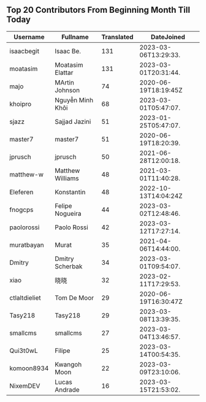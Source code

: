 ## Top 20 Contributors From Beginning Month Till Today ##
|Username|Fullname|Translated|DateJoined|
|--------|--------|----------|----------|
|isaacbegit|Isaac Be.|131|2023-03-06T13:29:33.|
|moatasim|Moatasim Elattar|131|2023-03-01T20:31:44.|
|majo|MArtin Johnson|74|2020-06-19T18:19:45Z|
|khoipro|Nguyễn Minh Khôi|68|2023-03-01T05:47:07.|
|sjazz|Sajjad Jazini|51|2023-01-25T05:47:07.|
|master7|master7|51|2020-06-19T18:20:39.|
|jprusch|jprusch|50|2021-06-28T12:00:18.|
|matthew-w|Matthew Williams|48|2021-03-01T11:40:28.|
|Eleferen|Konstantin|48|2022-10-13T14:04:24Z|
|fnogcps|Felipe Nogueira|44|2023-03-02T12:48:46.|
|paolorossi|Paolo Rossi|42|2023-03-12T17:27:14.|
|muratbayan|Murat|35|2021-04-06T14:44:00.|
|Dmitry|Dmitry Scherbak|34|2023-03-01T09:54:07.|
|xiao|晓晓|32|2023-02-11T17:29:53.|
|ctlaltdieliet|Tom De Moor|29|2020-06-19T16:30:47Z|
|Tasy218|Tasy218|29|2023-03-08T13:39:35.|
|smallcms|smallcms|27|2023-03-04T13:46:57.|
|Qui3t0wL|Filipe|25|2023-03-14T00:54:35.|
|komoon8934|Kwangoh Moon|22|2023-03-09T23:10:06.|
|NixemDEV|Lucas Andrade|16|2023-03-15T21:53:02.|
